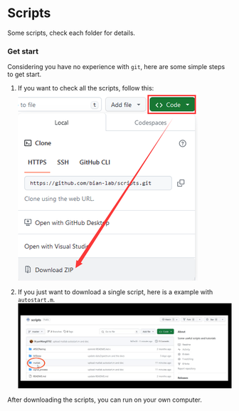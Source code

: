 # Scripts

Some scripts, check each folder for details.

### Get start
Considering you have no experience with `git`, here are some simple steps to get start.

1. If you want to check all the scripts, follow this:
![download zip](./imgs/download_zip.png)

2. If you just want to download a single script, here is a example with `autostart.m`.
![download autostart](./imgs/download_autostart.gif)

After downloading the scripts, you can run on your own computer.
